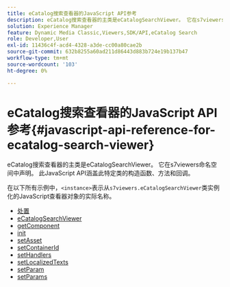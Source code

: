 ```yaml
---
title: eCatalog搜索查看器的JavaScript API参考
description: eCatalog搜索查看器的主类是eCatalogSearchViewer。 它在s7viewers命名空间中声明。 此JavaScript API涵盖此特定类的构造函数、方法和回调。
solution: Experience Manager
feature: Dynamic Media Classic,Viewers,SDK/API,eCatalog Search
role: Developer,User
exl-id: 11436c4f-acd4-4328-a3de-cc00a80cae2b
source-git-commit: 632b8255a60ad211d86443d883b724e19b137b47
workflow-type: tm+mt
source-wordcount: '103'
ht-degree: 0%

---
```


# eCatalog搜索查看器的JavaScript API参考{#javascript-api-reference-for-ecatalog-search-viewer}

eCatalog搜索查看器的主类是eCatalogSearchViewer。 它在s7viewers命名空间中声明。 此JavaScript API涵盖此特定类的构造函数、方法和回调。

在以下所有示例中，`<instance>`表示从`s7viewers.eCatalogSearchViewer`类实例化的JavaScript查看器对象的实际名称。

* [处置](r-html5-ecatsearch-javascriptapiref-dispose.md)
* [eCatalogSearchViewer](r-html5-ecatsearch-javascriptapiref-ecatalogsearchviewer.md)
* [getComponent](r-html5-ecatsearch-javascriptapiref-getcomponent.md)
* [init](r-html5-ecatsearch-javascriptapiref-init.md)
* [setAsset](r-html5-ecatsearch-javascriptapiref-setasset.md)
* [setContainerId](r-html5-ecatsearch-javascriptapiref-setcontainerid.md)
* [setHandlers](r-html5-ecatsearch-javascriptapiref-sethandlers.md)
* [setLocalizedTexts](r-html5-ecatsearch-javascriptapiref-setlocalizedtexts.md)
* [setParam](r-html5-ecatsearch-javascriptapiref-setparam.md)
* [setParams](r-html5-ecatsearch-javascriptapiref-setparams.md)
